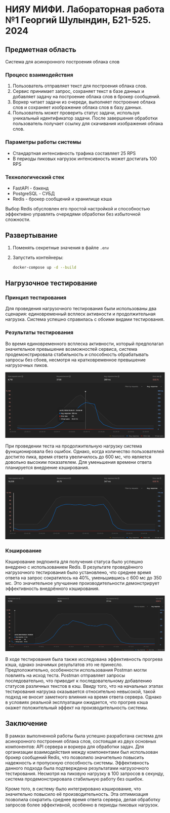# НИЯУ МИФИ. Лабораторная работа №1 Георгий Шулындин, Б21-525. 2024

## Предметная область

Система для асинхронного построения облака слов

### Процесс взаимодействия

1) Пользователь отправляет текст для построения облака слов.
2) Сервис принимает запрос, сохраняет текст в базе данных и добавляет задачу на построение облака слов в брокер сообщений.
3) Воркер читает задачи из очереди, выполняет построение облака слов и сохраняет изображение облака слов в базу данных.
4) Пользователь может проверить статус задачи, используя уникальный идентификатор задачи. После завершения обработки пользователь получает ссылку для скачивания изображения облака слов.

### Параметры работы системы

- Стандартная интенсивность трафика составляет 25 RPS
- В периоды пиковых нагрузок интенсивность может достигать 100 RPS

### Технологический стек

- FastAPI - бэкенд
- PostgreSQL - СУБД
- Redis - брокер сообщений и хранилище кэша

Выбор Redis обусловлен его простой настройкой и способностью эффективно управлять очередями обработки без избыточной сложности.

## Развертывание


1. Поменять секретные значения в файле `.env`

2. Запустить контейнеры:
   ```bash
   docker-compose up -d --build
   ```

## Нагрузочное тестирование

### Принцип тестирования

Для проведения нагрузочного тестирования были использованы два сценария: единовременный всплеск активности и продолжительная нагрузка. Система успешно справилась с обоими видами тестирования.

### Результаты тестирования

Во время единовременного всплеска активности, который предполагал значительное превышение возможностей сервиса, система продемонстрировала стабильность и способность обрабатывать запросы без сбоев, несмотря на кратковременное превышение нагрузочных пиков.

![chart](assets/stress_test_spike.png)

При проведении теста на продолжительную нагрузку система функционировала без ошибок. Однако, когда количество пользователей достигло пика, время ответа увеличилось до 600 мс, что является довольно высоким показателем. Для уменьшения времени ответа планируется внедрение кэширования.

![chart](assets/stress_test_peak.png)

### Кэширование

Кэширование эндпоинта для получения статуса было успешно внедрено с использованием Redis. В результате проведённого нагрузочного тестирования было установлено, что среднее время ответа на запрос сократилось на 40%, уменьшившись с 600 мс до 350 мс. Это значительное улучшение производительности демонстрирует эффективность внедрённого кэширования.

![chart](assets/stress_test_peak_with_cache.png)

В ходе тестирования была также исследована эффективность прогрева кэша, однако значимых результатов это не принесло. Предположительно, особенности использования Postman могли повлиять на исход теста. Postman отправляет запросы последовательно, что приводит к последовательному добавлению статусов различных текстов в кэш. Ввиду того, что на начальных этапах тестирования нагрузка оказывается относительно невысокой, такой подход не вносит заметного влияния на время ответа сервера. Однако в условиях реальной эксплуатации ожидается, что прогрев кэша окажет положительный эффект на производительность системы.

## Заключение

В рамках выполненной работы была успешно разработана система для асинхронного построения облака слов, состоящая из двух основных компонентов: API сервера и воркера для обработки задач. Для организации взаимодействия между компонентами был использован брокер сообщений Redis, что позволило значительно повысить надежность и пропускную способность системы. Эффективность данного подхода была подтверждена результатами нагрузочного тестирования. Несмотря на пиковую нагрузку в 100 запросов в секунду, система продемонстрировала стабильную работу без ошибок.

Кроме того, в систему было интегрировано кэширование, что значительно повысило её производительность. Эта оптимизация позволила сократить среднее время ответа сервера, делая обработку запросов более эффективной, особенно в периоды пиковых нагрузок.